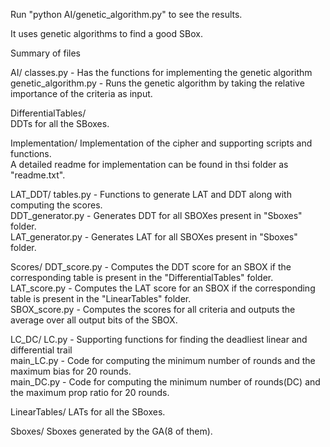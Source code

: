 Run "python AI/genetic_algorithm.py" to see the results.  

It uses genetic algorithms to find a good SBox.  

Summary of files  

AI/
classes.py - Has the functions for implementing the genetic algorithm  
genetic_algorithm.py - Runs the genetic algorithm by taking the relative importance of the criteria as input.  

DifferentialTables/  
DDTs for all the SBoxes.  

Implementation/
Implementation of the cipher and supporting scripts and functions.  
A detailed readme for implementation can be found in thsi folder as "readme.txt".


LAT_DDT/
tables.py - Functions to generate LAT and DDT along with computing the scores.  
DDT_generator.py - Generates DDT for all SBOXes present in "Sboxes" folder.  
LAT_generator.py - Generates LAT for all SBOXes present in "Sboxes" folder.  

Scores/
DDT_score.py - Computes the DDT score for an SBOX if the corresponding table is present in the "DifferentialTables" folder.  
LAT_score.py - Computes the LAT score for an SBOX if the corresponding table is present in the "LinearTables" folder.  
SBOX_score.py - Computes the scores for all criteria and outputs the average over all output bits of the SBOX.  

LC_DC/
LC.py - Supporting functions for finding the deadliest linear and differential trail  
main_LC.py - Code for computing the minimum number of rounds and the maximum bias for 20 rounds.  
main_DC.py - Code for computing the minimum number of rounds(DC) and the maximum prop ratio for 20 rounds.  

LinearTables/
LATs for all the SBoxes.  

Sboxes/
Sboxes generated by the GA(8 of them).
